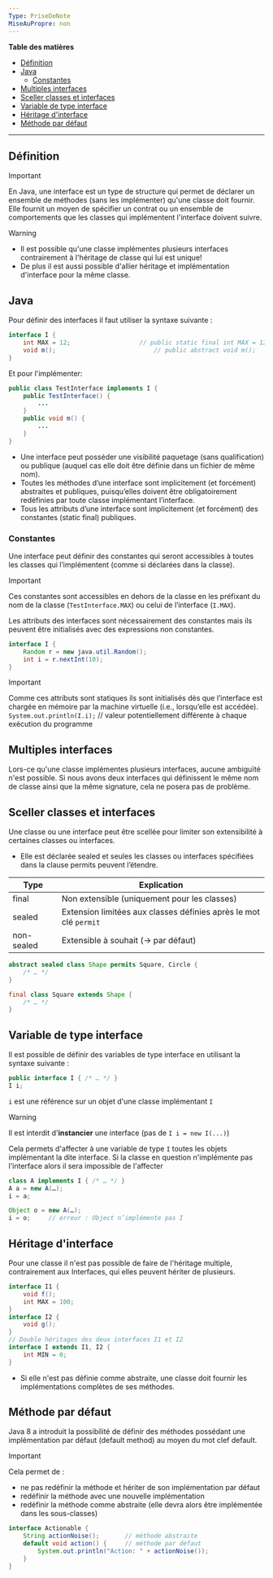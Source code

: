 ```yaml
---
Type: PriseDeNote
MiseAuPropre: non
---
```

**Table des matières**
- [Définition](#d%C3%A9finition)
- [Java](#java)
	- [Constantes](#constantes)
- [Multiples interfaces](#multiples-interfaces)
- [Sceller classes et interfaces](#sceller-classes-et-interfaces)
- [Variable de type interface](#variable-de-type-interface)
- [Héritage d'interface](#h%C3%A9ritage-dinterface)
- [Méthode par défaut](#m%C3%A9thode-par-d%C3%A9faut)

___
## Définition
>[!important]
>En Java, une interface est un type de structure qui permet de déclarer un ensemble de méthodes (sans les implémenter) qu'une classe doit fournir. Elle fournit un moyen de spécifier un contrat ou un ensemble de comportements que les classes qui implémentent l'interface doivent suivre.

>[!warning]
>- Il est possible qu'une classe implémentes plusieurs interfaces contrairement à l'héritage de classe qui lui est unique!
>- De plus il est aussi possible d'allier héritage et implémentation d'interface pour la même classe.

## Java
Pour définir des interfaces il faut utiliser la syntaxe suivante : 
```java
interface I { 
	int MAX = 12;                   // public static final int MAX = 12; 
	void m();                           // public abstract void m(); 
}
```
Et pour l'implémenter:
```java
public class TestInterface implements I {
	public TestInterface() {
		...
	}
	public void m() {
		...
	}
}
```

- Une interface peut posséder une visibilité paquetage (sans qualification) ou publique (auquel cas elle doit être définie dans un fichier de même nom).
- Toutes les méthodes d’une interface sont implicitement (et forcément) abstraites et publiques, puisqu’elles doivent être obligatoirement redéfinies par toute classe implémentant l’interface.
- Tous les attributs d’une interface sont implicitement (et forcément) des constantes (static final) publiques.

### Constantes
Une interface peut définir des constantes qui seront accessibles à toutes les classes qui l’implémentent (comme si déclarées dans la classe).

>[!important]
>Ces constantes sont accessibles en dehors de la classe en les préfixant du nom de la classe (`TestInterface.MAX`) ou celui de l’interface (`I.MAX`).

Les attributs des interfaces sont nécessairement des constantes mais ils peuvent être initialisés avec des expressions non constantes.
```java
interface I { 
	Random r = new java.util.Random(); 
	int i = r.nextInt(10); 
}
```

>[!important]
>Comme ces attributs sont statiques ils sont initialisés dès que l’interface est chargée en mémoire par la machine virtuelle (i.e., lorsqu’elle est accédée). `System.out.println(I.i);` 
>// valeur potentiellement différente à chaque exécution du programme

## Multiples interfaces
Lors-ce qu'une classe implémentes plusieurs interfaces, aucune ambiguïté n'est possible. Si nous avons deux interfaces qui définissent le même nom de classe ainsi que la même signature, cela ne posera pas de problème.

## Sceller classes et interfaces
Une classe ou une interface peut être scellée pour limiter son extensibilité à certaines classes ou interfaces.
- Elle est déclarée sealed et seules les classes ou interfaces spécifiées dans la clause permits peuvent l’étendre.

| Type | Explication |
| ---- | ---- |
| final | Non extensible (uniquement pour les classes) |
| sealed | Extension limitées aux classes définies après le mot clé `permit` |
| non-sealed | Extensible à souhait (-> par défaut) |
```java
abstract sealed class Shape permits Square, Circle { 
	/* … */ 
}

final class Square extends Shape { 
	/* … */ 
}
```

## Variable de type interface
Il est possible de définir des variables de type interface en utilisant la syntaxe suivante : 
```java
public interface I { /* … */ } 
I i;
```
`i` est une référence sur un objet d'une classe implémentant `I`

>[!warning]
>Il est interdit d'**instancier** une interface (pas de `I i = new I(...)`)

Cela permets d'affecter à une variable de type `I` toutes les objets implémentant la dite interface. Si la classe en question n'implémente pas l'interface alors il sera impossible de l'affecter
```java
class A implements I { /* … */ } 
A a = new A(…);
i = a; 

Object o = new A(…); 
i = o;     // erreur : Object n’implémente pas I
```

## Héritage d'interface
Pour une classe il n'est pas possible de faire de l'héritage multiple, contrairement aux Interfaces, qui elles peuvent hériter de plusieurs.
```java
interface I1 {
	void f(); 
	int MAX = 100;
} 
interface I2 { 
	void g(); 
} 
// Double héritages des deux interfaces I1 et I2
interface I extends I1, I2 { 
	int MIN = 0; 
}
```
- Si elle n'est pas définie comme abstraite, une classe doit fournir les implémentations complètes de ses méthodes.

## Méthode par défaut
Java 8 a introduit la possibilité de définir des méthodes possédant une implémentation par défaut (default method) au moyen du mot clef default.

>[!important]
>Cela permet de : 
>- ne pas redéfinir la méthode et hériter de son implémentation par défaut
>- redéfinir la méthode avec une nouvelle implémentation
>- redéfinir la méthode comme abstraite (elle devra alors être implémentée dans les sous-classes)

```java
interface Actionable { 
	String actionNoise();       // méthode abstraite 
	default void action() {     // méthode par défaut 
		System.out.println("Action: " + actionNoise()); 
	} 
}
```
